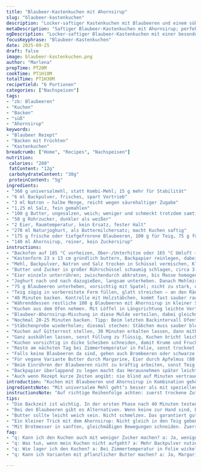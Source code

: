 ```yaml
---
title: "Blaubeer-Kastenkuchen mit Ahornsirup"
slug: "blaubeer-kastenkuchen"
description: "Locker-saftiger Kastenkuchen mit Blaubeeren und einem süßen Kern aus Ahornsirup. Kombiniert Mehl, Backpulver, Natron, Salz und eine leichte Butter-Zucker-Creme. Eier sorgen für Struktur, Buttermilch für zarte Krume. Blaubeeren werden zweigeteilt – ein Teil in den Teig, der andere als fruchtige Füllung. Backzeit variiert, optische und haptische Kontrolle wichtig. Umschmeichelnde Aromen und angenehme Feuchtigkeit. Variation mit Joghurt statt Buttermilch für milden Geschmack. Luftig, saftig, mit praktisch leuchtender Farbe der Früchte. Wenig Zucker, dafür charaktervolle Süße vom Sirup."
metaDescription: "Saftiger Blaubeer-Kastenkuchen mit Ahornsirup; perfekte Kombination aus süßen Früchten und zarter Krume"
ogDescription: "Locker-saftiger Blaubeer-Kastenkuchen mit einer besonderen Füllung aus Ahornsirup; ideal für jede Gelegenheit"
focusKeyphrase: "Blaubeer-Kastenkuchen"
date: 2025-09-25
draft: false
image: blaubeer-kastenkuchen.png
author: "Marlena"
prepTime: PT20M
cookTime: PT1H10M
totalTime: PT1H30M
recipeYield: "6 Portionen"
categories: ["Nachspeisen"]
tags:
- "zb: Blaubeeren"
- "Kuchen"
- "Backen"
- "süß"
- "Ahornsirup"
keywords:
- "Blaubeer Rezept"
- "Backen mit Früchten"
- "Kastenkuchen"
breadcrumb: ["Home", "Recipes", "Nachspeisen"]
nutrition: 
 calories: "280"
 fatContent: "12g"
 carbohydrateContent: "38g"
 proteinContent: "5g"
ingredients:
- "360 g universalmehl, statt Kombi-Mehl; 15 g mehr für Stabilität"
- "6 ml Backpulver, frisches, spart Vortrieb"
- "3 ml Natron – halbe Menge, reicht wegen säurehaltiger Zugabe"
- "1,25 ml Salz, fein gemahlen"
- "100 g Butter, ungesalzen, weich; weniger und schmeckt trotzdem samtig"
- "50 g Rohrzucker, dunkler als weißer"
- "2 Eier, Raumtemperatur, kein Ersatz, fester Halt"
- "270 ml Naturjoghurt, als Buttermilchersatz; macht Kuchen saftig"
- "175 g frische oder tiefgefrorene Blaubeeren, 100 g für Teig, 75 g für Füllung"
- "140 ml Ahornsirup, reiner, kein Zuckersirup"
instructions:
- "Backofen auf 185 °C vorheizen, Ober-/Unterhitze oder 165 °C Umluft – mittleres Rostniveau wählen."
- "Kastenform 23 x 13 cm gründlich buttern, Backpapier reinlegen, dabei an zwei Seiten überstehen lassen, einfacher Hebel fürs Herauslösen."
- "Mehl, Backpulver, Natron und Salz trocken in Schüssel vermischen, Klümpchen zerstören. Vorbereitung, damit Teig nicht zäh wird oder unregelmäßig aufgeht."
- "Butter und Zucker in großer Rührschüssel schaumig schlagen, circa 3-4 Minuten, richtige Konsistenz: weich und halbweiß, nicht flüssig."
- "Eier einzeln unterrühren; zwischendurch abkratzen, bis Masse homogen, leicht samtig ist. Nicht zu schnell, sonst Gerinnung der Masse."
- "Joghurt nach und nach dazugießen, langsam unterheben. Danach Mehlmischung portionsweise zugeben, gut aber vorsichtig verrühren, sonst Kuchen kompakt."
- "75 g Blaubeeren unterheben, vorsichtig mit Spatel; nicht zu stark, damit Beeren nicht aufbrechen und Farbflecken entstehn."
- "Teig zügig in vorbereitete Form füllen, glatt streichen – an den Rändern etwas freilassen, Kuchen wächst sichtbar nach oben."
- "40 Minuten backen. Kontrolle mit Holzstäbchen, kommt fast sauber raus, aber noch leicht feucht – Kuchen noch weich, darf nicht trocken werden."
- "Währenddessen restliche 100 g Blaubeeren mit Ahornsirup in kleiner Schüssel vermengen, Farben und Aroma intensivieren – klingt verlockend beim Rühren."
- "Kuchen aus dem Ofen nehmen. Mit Löffel in Längsrichtung leichte Vertiefung eindrücken, damit Füllung besser reinpasst – nicht zu tief, Boden nicht treffen."
- "Blaubeer-Ahornsirup-Mischung in diese Mulde verteilen, dabei gleichmäßig und sichtbar mittig auflegen. Verlockend glänzend."
- "Nochmal 20-25 Minuten backen. Tipp: Beim letzten Backintervall Ofentür 1-2 Minuten öffnen, um überschüssige Feuchtigkeit zu entweichen; gibt Festigkeit."
- "Stäbchenprobe wiederholen; diesmal stechen: Stäbchen muss sauber bleiben, leicht klebriger Saft okay – kein roher Teig, dann passt’s."
- "Kuchen auf Gitterrost stellen, 30 Minuten erkalten lassen, dann mithilfe der Papierüberstände aus Form heben."
- "Ganz auskühlen lassen, sonst Füllung zu flüssig, Kuchen bricht leicht beim Schneiden."
- "Kuchen vorsichtig in dicke Scheiben schneiden, damit Krume und Fruchtfüllung gut zur Geltung kommen."
- "Reste am nächsten Tag bei Zimmertemperatur in Folie, sonst trocknet Oberfläche."
- "Falls keine Blaubeeren da sind, gehen auch Brombeeren oder schwarze Johannisbeeren; Geschmack und Konsistenz leicht variierend, fruchtiger Einschnitt bleibt."
- "Für vegane Variante Butter durch Margarine, Eier durch Apfelmus (80 g) ersetzen; Backzeit könnte sich um 5 Minuten verlängern."
- "Beim Einrühren der Blaubeeren nicht zu kräftig arbeiten, sonst Teig verfärbt sich und optische Struktur geht verloren."
- "Backpapier überlappend zu legen macht das Herausnehmen später leichter und verhindert Bruch; frühere Versuche ohne Papier waren frustrierend."
- "Auch wenn Rezept kurze Zeiten angibt: nie blind auf Minuten vertrauen, Kuchenentwicklung spüren, optische und haptische Checks sind sicherer."
introduction: "Kuchen mit Blaubeeren und Ahornsirup in Kombination gehört seit Jahrzehnten zu meinen Favouriten. Die süße Frucht und der sirupartige Kern sorgen für reiche Texturen; eine harmonische Mischung von Säure und Süße. Experimentierte oft mit Backzeiten und Zutaten, um Feuchtigkeit und Haltbarkeit auszugleichen. Besonders wichtig: Die Teilen der Blaubeeren – etwas im Teig, der andere Teil als ‚Soße‘ in der Mitte – das macht das Ganze lebendig. Buttermilch wird oft verwendet, ich nahm Joghurt, weil er verfügbar war und der Geschmack leicht abrundete. Geduld beim Backen und vor allem bei der Abkühlung sind entscheidend, damit beim Schneiden nichts zerfällt. Kleiner, aber wesentlicher Korrekturpunkt: Mehlmengen leicht erhöhen, sonst wird’s zu weich und der Kuchen selten fest genug, um lange zu schneiden."
ingredientsNote: "Mit universalem Mehl geht’s besser als mit speziellen Kombimehlen, wegen gleichmäßiger Glutenentwicklung und Volumenkontrolle. Backpulver frisch verwenden; alte treiben schlecht auf. Natron braucht Säure, gegeben durch Joghurt oder Buttermilch, sonst schmeckt’s mehlig und Kuchen wird hart. Butter weich, aber nicht geschmolzen – sie garantiert die nötige Cremigkeit beim Eiermischen, verhindert das Gerinnen. Zucker dafür nicht allzu grob, denn dunklerer Rohrzucker gibt auch Farbtiefe und Geschmackskomplexität. Löslicher Ersatz für Eier fällt schwer, macht Kuchen meist bröckelig. Bei Blaubeeren: frisch oder tiefgekühlt tauen lassen und abtropfen, sonst saftiger Kuchen wird matschig. Ahornsirup am Ende auftragen, nicht in den Teig, sonst Backtrieb gebremst wie bei zu viel Feuchtigkeit. Variabel, für Fruchtänderung individuell dosieren; weniger Zucker braucht man dann oft."
instructionsNote: "Auf richtige Reihenfolge achten: zuerst trockene Zutaten gut mischen für Backtrieb. Butter-Zucker schaumig rühren ist keine Schnelligkeitsfrage, eher Gefühl: Masse muss hell sein. Eier einzeln nehmen, langsam, sonst gerinnt die Mischung, viel Rühren hilft nicht gegen Klümpchen. Joghurt sanft einarbeiten, kein wildes Mixen; lockerer Teig bleibt locker. Blaubeeren erst zuletzt und wenig bewegen, Farbe bleibt sichtbar. Backtemperatur nicht zu hoch, Kuchen sonst außen trocken, innen roh. Backzeit minimal variieren, immer Stichprobe mit Holzstäbchen machen. Nach erster Backzeit Blaubeeren mit Ahornsirup in der Mitte verteilen, in Mulde, sonst laufen sie an den Seiten aus. Ofentür kurz öffnen gegen überschüssige Luftfeuchtigkeit; backt knuspriger. Nach dem Backen nicht sofort schneiden, sonst zerfällt. Meist hilft sich Zeit lassen und Kuchen auskühlen lassen, auf Gitter setzen. Schnitttechnik: trockenes, scharfes Messer, Bewegung sanft von oben nach unten, nicht drücken. Kuchen lässt sich gut vorbereiten und hält ohne Trockenwerden einige Tage."
tips:
- "Die Backzeit ist wichtig. In der ersten Phase nach 40 Minuten testen mit Holzstäbchen. Kommt es fast trocken raus, aber ist noch leicht feucht, gut. Zu früh rausnehmen führt zu teigigem Kern. Nicht warten bis es ganz trocken ist."
- "Bei den Blaubeeren gibt es Alternativen. Wenn keine zur Hand sind, Brombeeren oder auch gefrorene Johannisbeeren. Geschmack kann variieren. Trotzdessen bleibt der fruchtige Eindruck erhalten. Es lohnt sich, etwas Experimentierfreude zu zeigen."
- "Butter sollte leicht weich sein. Nicht schmelzen. Das garantiert gute Konsistenz beim Rühren mit Zucker. Dadurch wird der Teig schön luftig. Weniger Wasser bedeutet, dass der Kuchen nicht zu schwer wird. Richtiges Gefühl beim Mischen ist entscheidend."
- "Ein kleiner Trick mit dem Ahornsirup: Nicht gleich in den Teig geben. Das verhindert, dass der Kuchen genug aufgeht. Besser erst nach dem ersten Backen in die Mulde. So hat der Teig Halt und der Sirup bleibt schön im Inneren, glänzend und verlockend."
- "Mit Brotmesser in sanften, gleichmäßigen Bewegungen schneiden. Zuerst die Ränder, dann zum Kern. Achtung: nicht drücken. Es vermeiden, dass die Füllung zerfließt. Scharfe Messer geben saubere, ansehnliche Schnitte, wichtig für den perfekten Genuss."
faq:
- "q: Kann ich den Kuchen auch mit weniger Zucker machen? a: Ja, weniger Zucker ist möglich. Aber beachten: es beeinflusst Geschmack. Meistens geht es mit weniger. Manchmal kann man auch mehr Ahornsirup verwenden."
- "q: Was tun, wenn mein Kuchen nicht aufgeht? a: Mehr Backpulver nutzen ist eine Lösung. Alte Zutaten vermeiden. Auch Backtemperatur prüfen. Zu heiß macht ihn außen hart, innen roh. Prüfen ist wichtig für gute Ergebnisse."
- "q: Wie lager ich den Kuchen? a: Bei Zimmertemperatur in Folie wickeln. Nicht in den Kühlschrank. Das macht ihn schnell trocken. Reste am besten am nächsten Tag genießen. Frisch ist immer besser. Haltbarkeit ist etwa drei Tage."
- "q: Kann ich Varianten mit pflanzlicher Butter machen? a: Ja, Margarine funktioniert gut. Eier mit Apfelmus ersetzen. Aber Backzeit könne sich etwas verlängern. Vielleicht 5 Minuten. Es geht um die richtige Konsistenz beim Backen."

---
```

